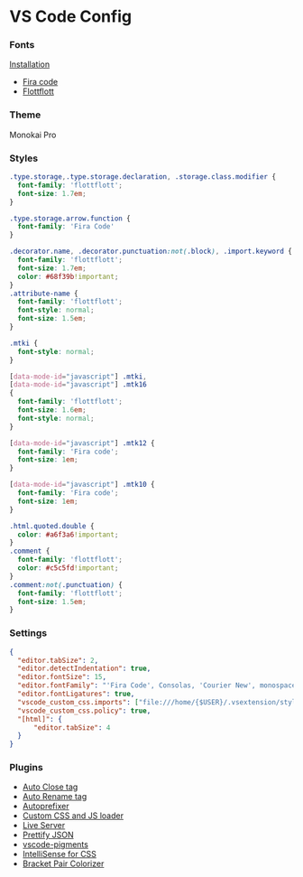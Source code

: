# VS Code Config
### Fonts
[Installation](https://medium.com/@zamamohammed/multiple-fonts-alternative-to-operator-mono-in-vscode-7745b52120a0)
* [Fira code](https://github.com/tonsky/FiraCode)
* [Flottflott](https://www.dafont.com/flottflott.font)
### Theme
Monokai Pro
### Styles
```css
.type.storage,.type.storage.declaration, .storage.class.modifier {
  font-family: 'flottflott';
  font-size: 1.7em;
}

.type.storage.arrow.function {
  font-family: 'Fira Code'
}

.decorator.name, .decorator.punctuation:not(.block), .import.keyword {
  font-family: 'flottflott';
  font-size: 1.7em;
  color: #68f39b!important;
}
.attribute-name {
  font-family: 'flottflott';
  font-style: normal;
  font-size: 1.5em;
}

.mtki {
  font-style: normal;
}

[data-mode-id="javascript"] .mtki,
[data-mode-id="javascript"] .mtk16
{
  font-family: 'flottflott';
  font-size: 1.6em;
  font-style: normal;
}

[data-mode-id="javascript"] .mtk12 {
  font-family: 'Fira code';
  font-size: 1em;
}

[data-mode-id="javascript"] .mtk10 {
  font-family: 'Fira code';
  font-size: 1em;
}

.html.quoted.double {
  color: #a6f3a6!important;
}
.comment {
  font-family: 'flottflott';
  color: #c5c5fd!important;
}
.comment:not(.punctuation) {
  font-family: 'flottflott';
  font-size: 1.5em;
}
```
### Settings
```json
{
  "editor.tabSize": 2,
  "editor.detectIndentation": true,
  "editor.fontSize": 15,
  "editor.fontFamily": "'Fira Code', Consolas, 'Courier New', monospace",
  "editor.fontLigatures": true,
  "vscode_custom_css.imports": ["file:///home/{$USER}/.vsextension/style.css"],
  "vscode_custom_css.policy": true,
  "[html]": {
      "editor.tabSize": 4
  }
}
```
### Plugins
* [Auto Close tag](https://marketplace.visualstudio.com/items?itemName=formulahendry.auto-close-tag)
* [Auto Rename tag](https://marketplace.visualstudio.com/items?itemName=formulahendry.auto-rename-tag)
* [Autoprefixer](https://marketplace.visualstudio.com/items?itemName=mrmlnc.vscode-autoprefixer)
* [Custom CSS and JS loader](https://marketplace.visualstudio.com/items?itemName=be5invis.vscode-custom-css)
* [Live Server](https://marketplace.visualstudio.com/items?itemName=ritwickdey.LiveServer)
* [Prettify JSON](https://marketplace.visualstudio.com/items?itemName=mohsen1.prettify-json)
* [vscode-pigments](https://marketplace.visualstudio.com/items?itemName=jaspernorth.vscode-pigments)
* [IntelliSense for CSS](https://marketplace.visualstudio.com/items?itemName=Zignd.html-css-class-completion)
* [Bracket Pair Colorizer](https://marketplace.visualstudio.com/items?itemName=CoenraadS.bracket-pair-colorizer)
